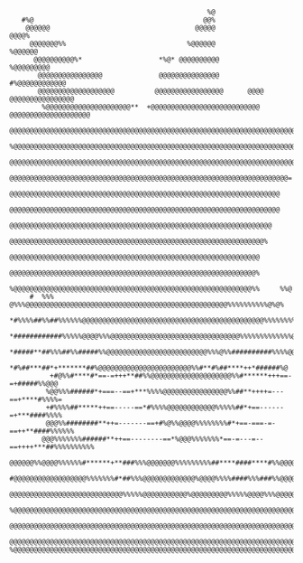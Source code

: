                                                                                                     
                                                                                                    
                                                     %@                                             
       #%@                                          @@%                                             
        @@@@@@                                    @@@@@                                 @@@@%       
         @@@@@@@%%                              %@@@@@@                             %@@@@@@         
          @@@@@@@@@@%*                   *%@* @@@@@@@@@@                        %@@@@@@@@@          
           @@@@@@@@@@@@@@@@              @@@@@@@@@@@@@@@                   #%@@@@@@@@@@@@           
           @@@@@@@@@@@@@@@@@@@          @@@@@@@@@@@@@@@@@      @@@@     @@@@@@@@@@@@@@@@            
            %@@@@@@@@@@@@@@@@@@@@@**  +@@@@@@@@@@@@@@@@@@@@@@@@@@@  @@@@@@@@@@@@@@@@@@@@            
             @@@@@@@@@@@@@@@@@@@@@@@@@@@@@@@@@@@@@@@@@@@@@@@@@@@@@@@@@@@@@@@@@@@@@@@@@@             
             %@@@@@@@@@@@@@@@@@@@@@@@@@@@@@@@@@@@@@@@@@@@@@@@@@@@@@@@@@@@@@@@@@@@@@@@%              
              @@@@@@@@@@@@@@@@@@@@@@@@@@@@@@@@@@@@@@@@@@@@@@@@@@@@@@@@@@@@@@@@@@@@@@@               
               @@@@@@@@@@@@@@@@@@@@@@@@@@@@@@@@@@@@@@@@@@@@@@@@@@@@@@@@@@@@@@@@@@@@@=               
                @@@@@@@@@@@@@@@@@@@@@@@@@@@@@@@@@@@@@@@@@@@@@@@@@@@@@@@@@@@@@@@@@@@                 
                @@@@@@@@@@@@@@@@@@@@@@@@@@@@@@@@@@@@@@@@@@@@@@@@@@@@@@@@@@@@@@@@@@@                 
                 @@@@@@@@@@@@@@@@@@@@@@@@@@@@@@@@@@@@@@@@@@@@@@@@@@@@@@@@@@@@@@@@@                  
                  @@@@@@@@@@@@@@@@@@@@@@@@@@@@@@@@@@@@@@@@@@@@@@@@@@@@@@@@@@@@@@@%                  
                   @@@@@@@@@@@@@@@@@@@@@@@@@@@@@@@@@@@@@@@@@@@@@@@@@@@@@@@@@@@@@@                   
                   @@@@@@@@@@@@@@@@@@@@@@@@@@@@@@@@@@@@@@@@@@@@@@@@@@@@@@@@@@@@@%                   
                   %@@@@@@@@@@@@@@@@@@@@@@@@@@@@@@@@@@@@@@@@@@@@@@@@@@@@@@@@@@@%%     %%@           
         #  %%%     @%%%@@@@@@@@@@@@@@@@@@@@@@@@@@@@@@@@@@@@@@@@@@@@@@@@@@%%%%%%%%%%@%@%            
          *#%%%%##%%##%%%%%%@@@@@@@@@@@@@@@@@@@@@@@@@@@@@@@@@@@@@@@@@@@@@%%%%%%%%%%@@@@             
            *############%%%%%@@@@%%%@@@@@@@@@@@@@@@@@@@@@@@@@@@@@@@@%%%%%%%%%%%%%@@@@              
              *#####**##%%%##%%#####%%@@@@@@@@@@@@@@@@@@@@@@@@@%%%@%%##########%%%%@@               
               *#%##***##*+*******##%@@@@@@@@@@@@@@@@@@@@@@@%%#**#%##****++*######%@                
              +#@%%#****#*==-=+++**##%%@@@@@@@@@@@@@@@@@@@@%%#******+++==-=+#####%%@@@              
             %@@%%%######*+===--==+***%%%%@@@@@@@@@@@@@@@@%%##**++++=---==+****#%%%%=               
             +#%%%%##*****++==-----==*#%%%%@@@@@@@@@@@@%%%%%##*+==------=+***####%%%%               
             @@@%%########**++=-------==+#%@%%@@@@%%%%%%%%#*+==-===-=-==++**####%%%%%%              
            @@@%%%%%%%######**++==--------==*%@@@%%%%%%%*==-=---=--==++++***##%%%%%%%%%%            
          @@@@@@%%@@@@%%%%%%#******+**###%%%@@@@@@@%%%%%%%%%##****####****#%%@@@@@@@@@@@@           
        #@@@@@@@@@@@@@@@@@@%%%%%%%#*##%%%@@@@@@@@@@@@@%@@@@%%%%####%%%###%%@@@@@@@@@@@@@@@@         
       @@@@@@@@@@@@@@@@@@@@@@@@@@@@%%%%%@@@@@@@@@@@%@@@@@@@@@%%%%%@@@@%%%@@@@@@@@@@@@@@@@@@@        
      %@@@@@@@@@@@@@@@@@@@@@@@@@@@@@@@@@@@@@@@@@@@@@@@@@@@@@@@@@@@@@@@@@@@@@@@@@@@@@@@@@@@@@@       
      @@@@@@@@@@@@@@@@@@@@@@@@@@@@@@@@@@@@@@@@@@@@@@@@@@@@@@@@@@@@@@@@@@@@@@@@@@@@@@@@@@@@@@@@      
     @@@@@@@@@@@@@@@@@@@@@@@@@@@@@@@@@@@@@@@@@@@@@@@@@@@@@@@@@@@@@@@@@@@@@@@@@@@@@@@@@@@@@@@@@      
    %@@@@@@@@@@@@@@@@@@@@@@@@@@@@@@@@@@@@@@@@@@@@@@@@@@@@@@@@@@@@@@@@@@@@@@@@@@@@@@@@@@@@@@@@@@     
 
                                                                                                    
                                                                                                    
                                                                                                    
